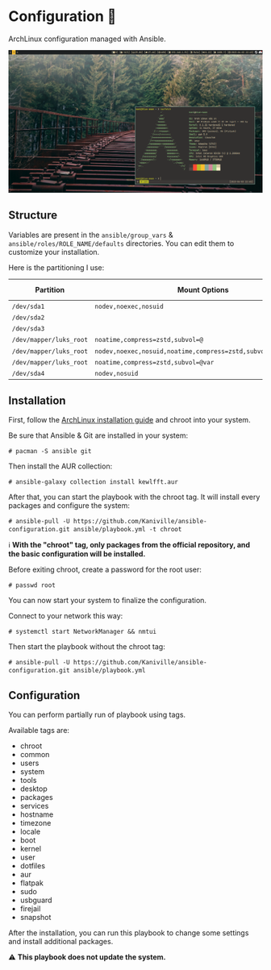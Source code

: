 # Configuration 🌸

ArchLinux configuration managed with Ansible.

![](src/screenshot-1.png)

## Structure

Variables are present in the `ansible/group_vars` & `ansible/roles/ROLE_NAME/defaults` directories. You can edit them to customize your installation.

Here is the partitioning I use:

| Partition               | Mount Options                                                 | Filesystem | Mount Point   |
|-------------------------|---------------------------------------------------------------|------------|---------------|
| `/dev/sda1`             |`nodev,noexec,nosuid`                                          | FAT-32     | `/boot`       |
| `/dev/sda2`             |                                                               | Swap       | [SWAP]        |
| `/dev/sda3`             |                                                               | Luks2      |               |
| `/dev/mapper/luks_root` |`noatime,compress=zstd,subvol=@`                               | Btrfs      | `/`           |
| `/dev/mapper/luks_root` |`nodev,noexec,nosuid,noatime,compress=zstd,subvol=@.snapshots` | Btrfs      | `/.snapshots` |
| `/dev/mapper/luks_root` |`noatime,compress=zstd,subvol=@var`                            | Btrfs      | `/var`        |
| `/dev/sda4`             | `nodev,nosuid`                                                | Ext4       | `/home`       |

## Installation

First, follow the [ArchLinux installation guide](https://wiki.archlinux.org/title/Installation_guide) and chroot into your system.

Be sure that Ansible & Git are installed in your system:
```
# pacman -S ansible git
```

Then install the AUR collection:
```
# ansible-galaxy collection install kewlfft.aur
```

After that, you can start the playbook with the chroot tag. It will install every packages and configure the system:
```
# ansible-pull -U https://github.com/Kaniville/ansible-configuration.git ansible/playbook.yml -t chroot
```

ℹ️ **With the "chroot" tag, only packages from the official repository, and the basic configuration will be installed.**

Before exiting chroot, create a password for the root user:
```
# passwd root
```

You can now start your system to finalize the configuration.

Connect to your network this way:
```
# systemctl start NetworkManager && nmtui
```

Then start the playbook without the chroot tag:
```
# ansible-pull -U https://github.com/Kaniville/ansible-configuration.git ansible/playbook.yml
```

## Configuration

You can perform partially run of playbook using tags.

Available tags are:
- chroot
- common
- users
- system
- tools
- desktop
- packages
- services
- hostname
- timezone
- locale
- boot
- kernel
- user
- dotfiles
- aur
- flatpak
- sudo
- usbguard
- firejail
- snapshot

After the installation, you can run this playbook to change some settings and install additional packages.

⚠️ **This playbook does not update the system.**
